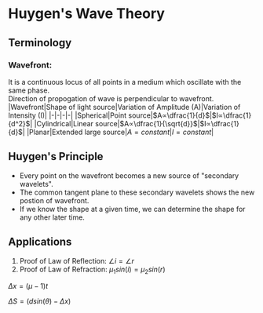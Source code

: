 # Huygen's Wave Theory

## Terminology

### Wavefront:

It is a continuous locus of all points in a medium which oscillate with the same phase.<br>
Direction of propogation of wave is perpendicular to wavefront.<br>
|Wavefront|Shape of light source|Variation of Amplitude (A)|Variation of Intensity (I)|
|-|-|-|-|
|Spherical|Point source|$A∝\dfrac{1}{d}$|$I∝\dfrac{1}{d^2}$|
|Cylindrical|Linear source|$A∝\dfrac{1}{\sqrt{d}}$|$I∝\dfrac{1}{d}$|
|Planar|Extended large source|$A=constant$|$I=constant$|

## Huygen's Principle

* Every point on the wavefront becomes a new source of "secondary wavelets".
* The common tangent plane to these secondary wavelets shows the new postion of wavefront.
* If we know the shape at a given time, we can determine the shape for any other later time.

## Applications

1. Proof of Law of Reflection: $\angle i=\angle r$
2. Proof of Law of Refraction: $\mu_{1}sin(i)=\mu_{2}sin(r)$

$Δx=(μ-1)t$

$ΔS=(dsin(\theta)-Δx)$